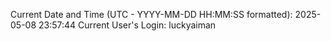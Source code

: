 Current Date and Time (UTC - YYYY-MM-DD HH:MM:SS formatted): 2025-05-08 23:57:44
Current User's Login: luckyaiman
